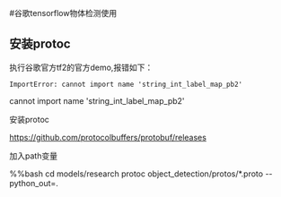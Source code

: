 #谷歌tensorflow物体检测使用



## 安装protoc

执行谷歌官方tf2的官方demo,报错如下：

```
ImportError: cannot import name 'string_int_label_map_pb2'
```

cannot import name 'string_int_label_map_pb2'

安装protoc

https://github.com/protocolbuffers/protobuf/releases

加入path变量

%%bash
cd models/research
protoc object_detection/protos/*.proto --python_out=.



